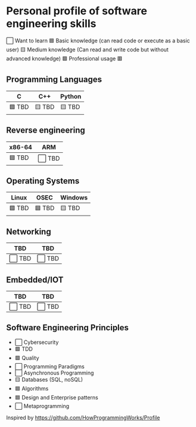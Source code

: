 # Personal profile of software engineering skills

⬜ Want to learn
🟦 Basic knowledge (can read code or execute as a basic user)
🟨 Medium knowledge (Can read and write code but without advanced knowledge)
🟩 Professional usage
🟥 <Reserved>

## Programming Languages

| C               | C++            | Python             | 
|----------------------|-----------------------|-----------------------|
| 🟩 TBD             | 🟨 TBD                 | 🟨 TBD        | 

## Reverse engineering

| x86-64                         | ARM          | 
|--------------------------------|-----------------------|
| 🟦 TBD      | ⬜  TBD       |

## Operating Systems

| Linux        | OSEC  | Windows | 
|------------------------|--------------------------------|---------------------|
| 🟩 TBD      | 🟦 TBD                      | 🟨 TBD     |

## Networking

| TBD            | TBD                       | 
|----------------------|------------------------------|
| ⬜ TBD   | ⬜ TBD           | 


## Embedded/IOT
| TBD       | TBD     |
|----------------------------|--------------------------|
| ⬜ TBD   | ⬜ TBD| 

## Software Engineering Principles

- ⬜ Cybersecurity
- 🟩 TDD
- 🟩 Quality
- ⬜ Programming Paradigms
- ⬜ Asynchronous Programming
- 🟨 Databases (SQL, noSQL)
- 🟦 Algorithms
- 🟦 Design and Enterprise patterns
- ⬜ Metaprogramming


Inspired by https://github.com/HowProgrammingWorks/Profile